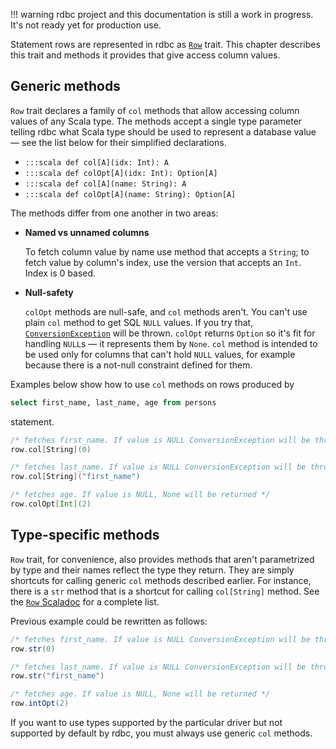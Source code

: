 <!---
 ! Copyright 2016-2017 rdbc contributors
 !
 ! Licensed under the Apache License, Version 2.0 (the "License");
 ! you may not use this file except in compliance with the License.
 ! You may obtain a copy of the License at
 !
 !     http://www.apache.org/licenses/LICENSE-2.0
 !
 ! Unless required by applicable law or agreed to in writing, software
 ! distributed under the License is distributed on an "AS IS" BASIS,
 ! WITHOUT WARRANTIES OR CONDITIONS OF ANY KIND, either express or implied.
 ! See the License for the specific language governing permissions and
 ! limitations under the License. 
 -->
!!! warning
    rdbc project and this documentation is still a work in progress.
    It's not ready yet for production use.

Statement rows are represented in rdbc as
[`Row`]({{scaladocRoot}}/io/rdbc/sapi/Row.html) trait. This chapter describes
this trait and methods it provides that give access column values.

## Generic methods

`Row` trait declares a family of `col` methods that allow accessing column
values of any Scala type. The methods accept a single type parameter telling
rdbc what Scala type should be used to represent a database value &mdash; see
the list below for their simplified declarations.

* `:::scala def col[A](idx: Int): A`
* `:::scala def colOpt[A](idx: Int): Option[A]`
* `:::scala def col[A](name: String): A`
* `:::scala def colOpt[A](name: String): Option[A]`

The methods differ from one another in two areas:
 
*    **Named vs unnamed columns**

     To fetch column value by name use method that accepts a `String`;
     to fetch value by column's index, use the version that accepts an `Int`.
     Index is 0 based.
     
*    **Null-safety**

     `colOpt` methods are null-safe, and `col` methods aren't. You can't use
     plain `col` method to get SQL `NULL` values. If you try that,
     [`ConversionException`]({{scaladocRoot}}/io/rdbc/api/exceptions/ConversionException.html)
     will be thrown. `colOpt` returns `Option` so it's fit for handling `NULL`s
     &mdash; it represents them by `None`. `col` method is intended to be used
     only for columns that can't hold `NULL` values, for example because there is
     a not-null constraint defined for them.

Examples below show how to use `col` methods on rows produced by 

```sql
select first_name, last_name, age from persons
```

statement.

```scala
/* fetches first_name. If value is NULL ConversionException will be thrown */
row.col[String](0) 

/* fetches last_name. If value is NULL ConversionException will be thrown */
row.col[String]("first_name")

/* fetches age. If value is NULL, None will be returned */
row.colOpt[Int](2)
```

## Type-specific methods

`Row` trait, for convenience, also provides methods that aren't parametrized
by type and their names reflect the type they return. They are simply shortcuts
for calling generic `col` methods described earlier. For instance, there is a
`str` method that is a shortcut for calling `col[String]` method. See the 
[`Row` Scaladoc]({{scaladocRoot}}/io/rdbc/sapi/Row.html) for a complete list.

Previous example could be rewritten as follows:

```scala
/* fetches first_name. If value is NULL ConversionException will be thrown */
row.str(0) 

/* fetches last_name. If value is NULL ConversionException will be thrown */
row.str("first_name")

/* fetches age. If value is NULL, None will be returned */
row.intOpt(2)
```

If you want to use types supported by the particular driver but not supported
by default by rdbc, you must always use generic `col` methods.
